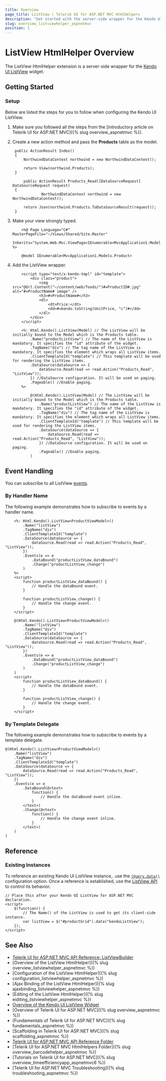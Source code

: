 ```yaml
---
title: Overview
page_title: ListView | Telerik UI for ASP.NET MVC HtmlHelpers
description: "Get started with the server-side wrapper for the Kendo UI ListView widget for ASP.NET MVC."
slug: overview_listviewhelper_aspnetmvc
position: 1
---
```


# ListView HtmlHelper Overview

The ListView HtmlHelper extension is a server-side wrapper for the [Kendo UI ListView](https://demos.telerik.com/kendo-ui/listview/index) widget.

## Getting Started

### Setup

Below are listed the steps for you to follow when configuring the Kendo UI ListView.

1. Make sure you followed all the steps from the [introductory article on Telerik UI for ASP.NET MVC]({% slug overview_aspnetmvc %}).
1. Create a new action method and pass the **Products** table as the model.

        public ActionResult Index()
        {
            NorthwindDataContext northwind = new NorthwindDataContext();

            return View(northwind.Products);
        }

            public ActionResult Products_Read([DataSourceRequest] DataSourceRequest request)
        {
                    NorthwindDataContext northwind = new NorthwindDataContext();

            return Json(northwind.Products.ToDataSourceResult(request));
        }

1. Make your view strongly typed.

    ```ASPX
        <%@ Page Language="C#" MasterPageFile="~/Views/Shared/Site.Master"
            Inherits="System.Web.Mvc.ViewPage<IEnumerable<MvcApplication1.Models.Product>>" %>
    ```
    ```Razor
        @model IEnumerable<MvcApplication1.Models.Product>
    ```

1. Add the ListView wrapper.

    ```Template
        <script type="text/x-kendo-tmpl" id="template">
            <div class="product">
                <img src="@Url.Content("~/content/web/foods/")#=ProductID#.jpg" alt="#=ProductName# image" />
                <h3>#=ProductName#</h3>
                <dl>
                    <dt>Price:</dt>
                    <dd>#=kendo.toString(UnitPrice, "c")#</dd>
                </dl>
            </div>
        </script>
    ```
    ```ASPX
        <%: Html.Kendo().ListView(Model) // The ListView will be initially bound to the Model which is the Products table.
            .Name("productListView") // The name of the ListView is mandatory. It specifies the "id" attribute of the widget.
            .TagName("div") // The tag name of the ListView is mandatory. It specifies the element which wraps all ListView items.
            .ClientTemplateId("template") // This template will be used for rendering the ListView items.
            .DataSource(dataSource => {
                dataSource.Read(read => read.Action("Products_Read", "ListView"));
            }) //DataSource configuration. It will be used on paging.
            .Pageable() //Enable paging.
        %>
    ```
    ```Razor
            @(Html.Kendo().ListView(Model) // The ListView will be initially bound to the Model which is the Products table.
                .Name("productListView") // The name of the ListView is mandatory. It specifies the "id" attribute of the widget.
                .TagName("div") // The tag name of the ListView is mandatory. It specifies the element which wraps all ListView items.
                .ClientTemplateId("template") // This template will be used for rendering the ListView items.
                .DataSource(dataSource => {
                    dataSource.Read(read => read.Action("Products_Read", "ListView"));
                }) //DataSource configuration. It will be used on paging.
                .Pageable() //Enable paging.
            )
    ```

## Event Handling

You can subscribe to all ListView [events](http://docs.telerik.com/kendo-ui/api/javascript/ui/listview#events).

### By Handler Name

The following example demonstrates how to subscribe to events by a handler name.

```ASPX
    <%: Html.Kendo().ListView<ProductViewModel>()
        .Name("listView")
        .TagName("div")
        .ClientTemplateId("template")
        .DataSource(dataSource => {
            dataSource.Read(read => read.Action("Products_Read", "ListView"));
        })
        .Events(e => e
            .DataBound("productListView_dataBound")
            .Change("productListView_change")
        )
    %>
    <script>
        function productListView_dataBound() {
            // Handle the dataBound event.
        }

        function productListView_change() {
            // Handle the change event.
        }
    </script>
```
```Razor
    @(Html.Kendo().ListView<ProductViewModel>()
        .Name("listView")
        .TagName("div")
        .ClientTemplateId("template")
        .DataSource(dataSource => {
            dataSource.Read(read => read.Action("Products_Read", "ListView"));
        })
        .Events(e => e
            .DataBound("productListView_dataBound")
            .Change("productListView_change")
        )
    )
    <script>
        function productListView_dataBound() {
            // Handle the dataBound event.
        }

        function productListView_change() {
            // Handle the change event.
        }
    </script>
```

### By Template Delegate

The following example demonstrates how to subscribe to events by a template delegate.

    @(Html.Kendo().ListView<ProductViewModel>()
        .Name("listView")
        .TagName("div")
        .ClientTemplateId("template")
        .DataSource(dataSource => {
            dataSource.Read(read => read.Action("Products_Read", "ListView"));
        })
        .Events(e => e
            .DataBound(@<text>
                function() {
                    // Handle the dataBound event inline.
                }
            </text>)
            .Change(@<text>
                function() {
                    // Handle the change event inline.
                }
            </text>)
        )
    )

## Reference

### Existing Instances

To reference an existing Kendo UI ListView instance,. use the [`jQuery.data()`](http://api.jquery.com/jQuery.data/) configuration option. Once a reference is established, use the [ListView API](http://docs.telerik.com/kendo-ui/api/javascript/ui/listview#methods) to control its behavior.

    // Place this after your Kendo UI ListView for ASP.NET MVC declaration.
    <script>
        $(function() {
            // The Name() of the ListView is used to get its client-side instance.
            var listView = $("#productGrid").data("kendoListView");
        });
    </script>

## See Also

* [Telerik UI for ASP.NET MVC API Reference: ListViewBuilder](http://docs.telerik.com/aspnet-mvc/api/Kendo.Mvc.UI.Fluent/ListViewBuilder)
* [Overview of the ListView HtmlHelper]({% slug overview_listviewhelper_aspnetmvc %})
* [Configuration of the ListView HtmlHelper]({% slug configuration_listviewhelper_aspnetmvc %})
* [Ajax Binding of the ListView HtmlHelper]({% slug ajaxbinding_listviewhelper_aspnetmvc %})
* [Editing of the ListView HtmlHelper]({% slug eiditing_listviewhelper_aspnetmvc %})
* [Overview of the Kendo UI ListView Widget](http://docs.telerik.com/kendo-ui/controls/data-management/listview/overview)
* [Overview of Telerik UI for ASP.NET MVC]({% slug overview_aspnetmvc %})
* [Fundamentals of Telerik UI for ASP.NET MVC]({% slug fundamentals_aspnetmvc %})
* [Scaffolding in Telerik UI for ASP.NET MVC]({% slug scaffolding_aspnetmvc %})
* [Telerik UI for ASP.NET MVC API Reference Folder](http://docs.telerik.com/aspnet-mvc/api/Kendo.Mvc/AggregateFunction)
* [Telerik UI for ASP.NET MVC HtmlHelpers Folder]({% slug overview_barcodehelper_aspnetmvc %})
* [Tutorials on Telerik UI for ASP.NET MVC]({% slug overview_timeefficiencyapp_aspnetmvc6 %})
* [Telerik UI for ASP.NET MVC Troubleshooting]({% slug troubleshooting_aspnetmvc %})
